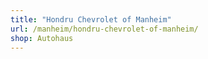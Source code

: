 ```yaml
---
title: "Hondru Chevrolet of Manheim"
url: /manheim/hondru-chevrolet-of-manheim/
shop: Autohaus
---
```

